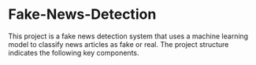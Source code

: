 # Fake-News-Detection
This project is a fake news detection system that uses a machine learning model to classify news articles as fake or real. The project structure indicates the following key components.
